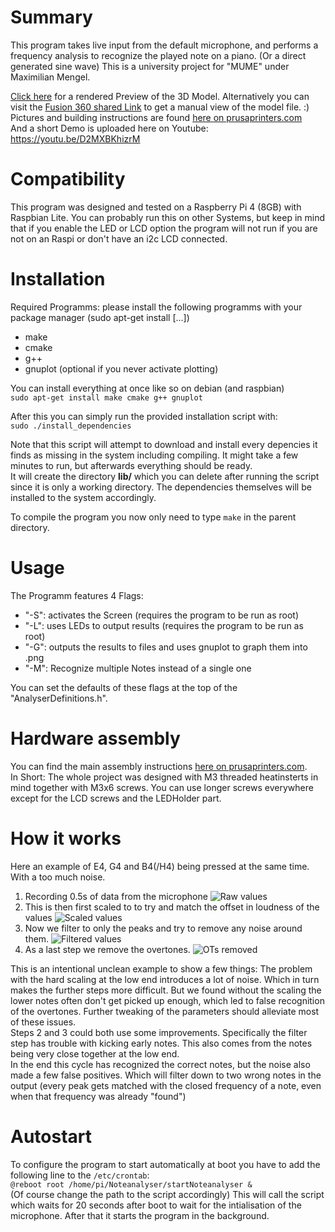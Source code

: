 # Summary
This program takes live input from the default microphone, and performs a frequency analysis to recognize the played note on a piano. (Or a direct generated sine wave)
This is a university project for "MUME" under Maximilian Mengel.

[Click here](https://misterixi.github.io/NoteanalyserPreview/) for a rendered Preview of the 3D Model. Alternatively you can visit the [Fusion 360 shared Link](https://a360.co/3uYjknz) to get a manual view of the model file. :)  
Pictures and building instructions are found [here on prusaprinters.com](https://www.prusaprinters.org/prints/139324-noteanalyser)  
And a short Demo is uploaded here on Youtube: https://youtu.be/D2MXBKhizrM

# Compatibility
This program was designed and tested on a Raspberry Pi 4 (8GB) with Raspbian Lite.
You can probably run this on other Systems, but keep in mind that if you enable the LED or LCD option the program will not run if you are not on an Raspi or don't have an i2c LCD connected.

# Installation
Required Programms:
please install the following programms with your package manager (sudo apt-get install [...])
- make
- cmake
- g++
- gnuplot (optional if you never activate plotting)  

You can install everything at once like so on debian (and raspbian)  
```sudo apt-get install make cmake g++ gnuplot```

After this you can simply run the provided installation script with:  
```sudo ./install_dependencies```  

Note that this script will attempt to download and install every depencies it finds as missing in the system including compiling. It might take a few minutes to run, but afterwards everything should be ready.  
It will create the directory **lib/** which you can delete after running the script since it is only a working directory. The dependencies themselves will be installed to the system accordingly.

To compile the program you now only need to type ```make``` in the parent directory.

# Usage
The Programm features 4 Flags:
- "-S": activates the Screen (requires the program to be run as root)
- "-L": uses LEDs to output results (requires the program to be run as root)
- "-G": outputs the results to files and uses gnuplot to graph them into .png
- "-M": Recognize multiple Notes instead of a single one  
  
You can set the defaults of these flags at the top of the "AnalyserDefinitions.h".

# Hardware assembly  
You can find the main assembly instructions [here on prusaprinters.com](https://www.prusaprinters.org/prints/139324-noteanalyser).  
In Short: The whole project was designed with M3 threaded heatinsterts in mind together with M3x6 screws. You can use longer screws everywhere except for the LCD screws and the LEDHolder part.

# How it works
Here an example of E4, G4 and B4(/H4) being pressed at the same time. With a too much noise.
1. Recording 0.5s of data from the microphone
![Raw values](./pics/raw.png)
2. This is then first scaled to to try and match the offset in loudness of the values
![Scaled values](./pics/scaled.png)
3. Now we filter to only the peaks and try to remove any noise around them.
![Filtered values](./pics/filtered.png)
4. As a last step we remove the overtones.
![OTs removed](./pics/OTremoval.png)

This is an intentional unclean example to show a few things:
The problem with the hard scaling at the low end introduces a lot of noise. Which in turn makes the further steps more difficult. But we found without the scaling the lower notes often don't get picked up enough, which led to false recognition of the overtones.
Further tweaking of the parameters should alleviate most of these issues.  
Steps 2 and 3 could both use some improvements. Specifically the filter step has trouble with kicking early notes. This also comes from the notes being very close together at the low end.  
In the end this cycle has recognized the correct notes, but the noise also made a few false positives. Which will filter down to two wrong notes in the output (every peak gets matched with the closed frequency of a note, even when that frequency was already "found")

# Autostart
To configure the program to start automatically at boot you have to add the following line to the `/etc/crontab`:  
`@reboot root /home/pi/Noteanalyser/startNoteanalyser &`  
(Of course change the path to the script accordingly) This will call the script which waits for 20 seconds after boot to wait for the intialisation of the microphone. After that it starts the program in the background.
